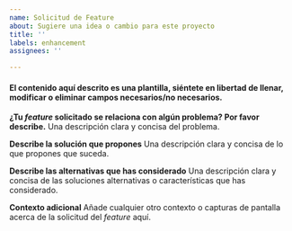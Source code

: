 ```yaml
---
name: Solicitud de Feature
about: Sugiere una idea o cambio para este proyecto
title: ''
labels: enhancement
assignees: ''

---
```


#### El contenido aquí descrito es una plantilla, siéntete en libertad de llenar, modificar o eliminar campos necesarios/no necesarios.

**¿Tu _feature_ solicitado se relaciona con algún problema? Por favor describe.**
Una descripción clara y concisa del problema.

**Describe la solución que propones**
Una descripción clara y concisa de lo que propones que suceda.

**Describe las alternativas que has considerado**
Una descripción clara y concisa de las soluciones alternativas o características que has considerado.

**Contexto adicional**
Añade cualquier otro contexto o capturas de pantalla acerca de la solicitud del _feature_ aquí.
